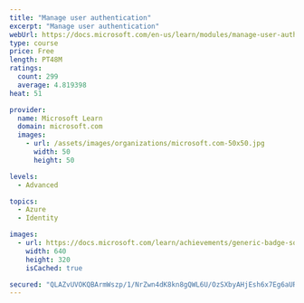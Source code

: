 ```yaml
---
title: "Manage user authentication"
excerpt: "Manage user authentication"
webUrl: https://docs.microsoft.com/en-us/learn/modules/manage-user-authentication/
type: course
price: Free
length: PT48M
ratings:
  count: 299
  average: 4.819398
heat: 51

provider:
  name: Microsoft Learn
  domain: microsoft.com
  images:
    - url: /assets/images/organizations/microsoft.com-50x50.jpg
      width: 50
      height: 50

levels:
  - Advanced

topics:
  - Azure
  - Identity

images:
  - url: https://docs.microsoft.com/learn/achievements/generic-badge-social.png
    width: 640
    height: 320
    isCached: true

secured: "QLAZvUVOKQBArmWszp/1/NrZwn4dK8kn8gQWL6U/OzSXbyAHjEsh6x7Eg6aURZKykq1IRCc9tdSnFD5zVvxnlvt9RciRlAyhqJClK12fc+GXSRi8lr+WeMbKtDPmQvpfIYTpQLfl4Kp7o69ML3r7g5o5BYVB4qOqTHki1XWZgLeUVhVpqSqZdiQIaxlFR06yrnP0QrytDmDZs9Xu8GduGd8GfauFZrNzGsYLPOQG/QYSJym54Na2cpaCoA+jyPV6RZENoPydZimairzY8GwYsFk3lxISPEkOKL+w4tm+oH3XmhAKBacaX9TcQaScCtgfHRv9WSwXK+BUI68o4Lf7+rdPzXNRsAuq5hgg7pT6R6EEGzJU6Hpe7cJkTqFPFmr5JjhIpsD/c98RP+S32fpWN8Tk/od2uTx1B1xy13iR3GU=;gRq9hYEpXEnnS4MtU6W5Bw=="
---
```


